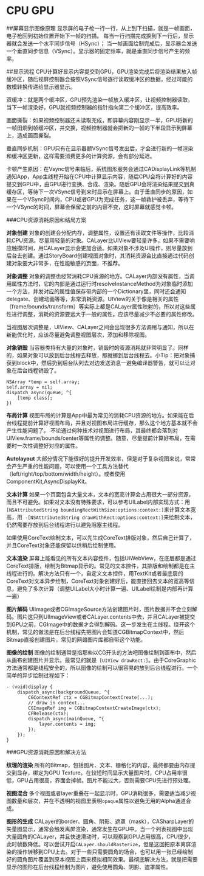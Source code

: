 # CPU GPU
##屏幕显示图像原理
显示屏的电子枪一行一行，从上到下扫描，就是一帧画面，电子枪回到初始位置开始下一帧的扫描。
每当一行扫描完成换到下一行后，显示器就会发送一个水平同步信号（HSync）；
当一帧画面绘制完成后，显示器会发送一个垂直同步信息（VSync）。显示器的固定频率，就是垂直同步信号产生的频率。

##显示流程
CPU计算好显示内容提交到GPU，GPU渲染完成后将渲染结果放入帧缓冲区，随后视屏控制器会按照VSync信号逐行读取缓冲区的数据，经过可能的数模转换传递给显示器显示。

双缓冲：就是两个缓冲区，GPU预先渲染一帧放入缓冲区，让视频控制器读取，当下一帧渲染好，GPU就视频控制器的指针指向第二个缓冲区，提高效率。

画面撕裂：如果视频控制器还未读取完成，即屏幕内容刚显示一半，GPU将新的一帧田炯到帧缓冲区，并交换，视频控制器就会把新的一帧的下半段显示到屏幕上，造成画面撕裂。

垂直同步机制：GPU只有在显示器额VSync信号发出后，才会进行新的一帧渲染和缓冲区更新，这样需要消费更多的计算资源，会有部分延迟。

卡顿产生原因：在Vsync信号来临后，系统图形服务会通过CADisplayLink等机制通知App，App主线程开始在CPU中计算显示内容，随后CPU会将计算好的内容提交到GPU中，由GPU进行变换、合成、渲染。随后GPU会将渲染结果提交到真缓存区，等待下一次VSync信号到来时显示在屏幕上。由于垂直同步的原因，如果在一个VSync时间内，CPU或者GPU为完成任务，这一帧救护被丢弃，等待下一个VSync的时间，屏幕会保留之前的内容不变，这时屏幕就感觉卡顿。

###CPU资源消耗原因和结局方案

**对象创建**
对象的创建会分配内存，调整属性，设置还有读取文件等操作，比较消耗CPU资源。尽量用轻量的对象。CALayer比UIView要轻量许多，如果不需要响应触摸时间，用CALayer显示会更加合适。如果对象不涉及UI操作，则尽量放到后台去创建。通过StoryBoard创建视图对象时，其消耗资源会比直接通过代码创建对象要大非常多，在性能敏感的页面，不推荐。

**对象调整**
对象的调整也经常消耗CPU资源的地方。CALayer内部没有属性，当调用属性方法时，它的内部是通过运行时resolveInstanceMethod为对象临时添加一个方法，并发对应的属性值保存带内部的一个Dictionary里，同时还会通知delegate、创建动画等等，非常消耗资源。UIView的关于像是相关的属性（frame/bounds/transform）等实际上都是CALayer属性映射的，所以对这些属性进行调整，消耗的资源要远大于一般的属性。应该尽量减少不必要的属性修改。

当视图层次调整是，UIView、CALayer之间会出现很多方法调用与通知，所以在新能优化时，应该尽量避免调整视图层次，添加和移除视图。

**对象销毁**
当容器类持有大量的对象时，销毁时的资源消耗就非常明显了。同样的，如果对象可以放到后台线程去释放，那就挪到后台线程去。小Tip：把对象捕获到block中，然后扔到后台队列去对边发送消息一避免编译器警告，就可以让对象在后台线程销毁了。

```
NSArray *temp = self.array;
self.array = nil;
dispatch_async(queue, ^{
    [temp class];
})
```

**布局计算**
视图布局的计算是App中最为常见的消耗CPU资源的地方。如果能在后台线程提前计算好视图布局，并且对视图布局进行缓存，那么这个地方基本就不会产生性能问题了。
不论通过何种技术对视图进行布局，其最终都会落到对UIView.frame/bounds/center等属性的调整。随意，尽量提前计算好布局，在需要时一次性调整好对应的属性。

**Autolayout**
大部分情况下能很好的提升开发效率，但是对于复杂视图来说，常常会产生严重的性能问题，可以使用一个工具方法替代（left/right/top/bottom/width/height）。或者使用ComponentKit,AsyncDisplayKit。

**文本计算**
如果一个页面包含大量文本，文本的宽高计算会占用很大一部分资源，而且不可避免。如果对文本没有特殊要求，可以参考UILabel内部实现方式：用`[NSAttributedString boundingRectWithSize:options:context:]`来计算文本宽高，用` -[NSAttributedString drawWithRect:options:context:]`来绘制文本，仍然需要存放到后台线程进行以避免阻塞主线程。

如果使用CoreText绘制文本，可以先生成CoreText排版对象，然后自己计算了，并且CoreText对象还能保留以供稍后绘制使用。

**文本渲染**
屏幕上能看见的所有文本内容控件，包括UIWebView，在底层都是通过CoreText排版，绘制为Bitmap显示的。常见的文本控件，其排版和绘制都是在主线程进行的。解决方法只有一个，自定义文本控件，用TextKit或者最底层的CoreText对文本异步绘制，CoreText对象创建好后，能直接回去文本的宽高等信息，避免了多次计算（调整UILabel大小时计算一遍、UILabel绘制是内部再计算一遍）

**图片解码**
UIImage或者CGImageSource方法创建图片时，图片数据并不会立刻解码。图片这只到UIImageView或者CALayer.contents中去，并且CALayer被提交到GPU之前，CGImage中的数据才会得到解码。这一步发生在主线程。绕开这个机制，常见的做法是在后台线程先把图片会知道CGBitmapContext中，然后Bitmap直接创建图片，常见的网络图片库都自带这个功能。

**图像的绘制**
图像的绘制通常是指那些以CG开头的方法吧图像绘制到画布中，然后从画布创建图片并显示。最常见的就是` [UIView drawRect:]`。由于CoreGraphic方法通常都是线程安全的，所以图像的绘制可以很容易的放到后台线程进行。一个简单的异步绘制过程如下：

```
- (void)display {
    dispatch_async(backgroundQueue, ^{
        CGContextRef ctx = CGBitmapContextCreate(...);
        // draw in context...
        CGImageRef img = CGBitmapContextCreateImage(ctx);
        CFRelease(ctx);
        dispatch_async(mainQueue, ^{
            layer.contents = img;
        });
    });
}
```

###GPU资源消耗原因和解决方法

**纹理的渲染**
所有的Bitmap，包括图片、文本、栅格化的内容，最终都要由内存提交到显存，绑定为GPU Texture。在较短时间显示大量图片时，CPU占用率很低，GPU占用很高，界面会掉帧。图片不能过大，否则需要CPU先进行预处理。

**视图混合**
多个视图或者layer重叠在一起显示时，GPU消耗很多，需要适当减少视图数量和层次，并在不透明的视图里表明`opaque`属性以避免无用的Alpha通道合成。

**图形的生成**
CALayer的border、圆角、阴影、遮罩（mask），CASharpLayer的矢量图显示，通常会触发离屏渲染，通常发生在GPU中。当一个列表视图中出现大量圆角的CALayer，并且快速滑动时，可以观察到GPU占用很高，CPU很少，此时帧数降低。可以尝试开启`CALayer.shouldRasterize`，但是这回把原本离屏渲染的操作转移到CPU上去。对于一些只需要圆角的场合，也可以用一张已经绘制好的圆角图片覆盖到原本视图上面来模拟相同效果。最彻底解决方法，就是把需要显示的图形在后台线程绘制为图片，避免使用圆角、阴影、遮罩属性。
            





